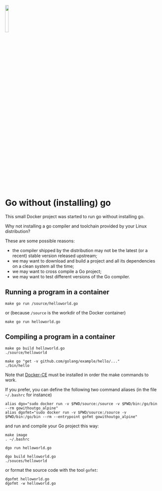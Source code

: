 <img width="15%" src="https://raw.github.com/golang-samples/gopher-vector/master/gopher.png"/>

# Go without (installing) go

This small Docker project was started to run go without installing go.

Why not installing a go compiler and toolchain provided by your Linux distribution?

These are some possible reasons:

 * the compiler shipped by the distribution may not be the latest (or a recent) stable version released upstream;
 * we may want to download and build a project and all its dependencies on a clean system all the time;
 * we may want to cross compile a Go project;
 * we may want to test different versions of the Go compiler.

## Running a program in a container

    make go run /source/helloworld.go

or (because `/source` is the workdir of the Docker container)

    make go run helloworld.go

## Compiling a program in a container

    make go build helloworld.go
    ./source/helloworld

    make go "get -v github.com/golang/example/hello/..."
    ./bin/hello

Note that [Docker-CE][docker-ce] must be installed in order the make commands to work.

If you prefer, you can define the following two command aliases (in the file `~/.bashrc` for instance)

    alias dgo="sudo docker run -v $PWD/source:/source -v $PWD/bin:/go/bin --rm gowithoutgo_alpine"
    alias dgofmt="sudo docker run -v $PWD/source:/source -v $PWD/bin:/go/bin --rm --entrypoint gofmt gowithoutgo_alpine"

and run and compile your Go project this way:

    make image
    . ~/.bashrc

    dgo run helloworld.go
    
    dgo build helloworld.go
    ./souces/helloworld

or format the source code with the tool `gofmt`:

    dgofmt helloworld.go
    dgofmt -w helloworld.go

[docker-ce]: https://www.docker.com/community-edition/
